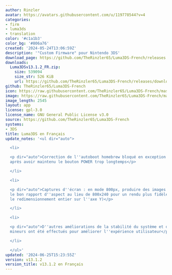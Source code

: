 ```yaml
---
author: Rinzler
avatar: https://avatars.githubusercontent.com/u/119778544?v=4
categories:
- firm
- luma3ds
- translation
color: '#c1a1b3'
color_bg: '#806a76'
created: '2024-05-24T13:06:59Z'
description: '"Custom Firmware" pour Nintendo 3DS'
download_page: https://github.com/TheRinzler65/Luma3DS-French/releases
downloads:
  Luma3DSv13.1.2_FR.zip:
    size: 539094
    size_str: 526 KiB
    url: https://github.com/TheRinzler65/Luma3DS-French/releases/download/v13.1.2/Luma3DSv13.1.2_FR.zip
github: TheRinzler65/Luma3DS-French
icon: https://raw.githubusercontent.com/TheRinzler65/Luma3DS-French/master/logoluma3dsfr.png
image: https://raw.githubusercontent.com/TheRinzler65/Luma3DS-French/master/logoluma3dsfr.png
image_length: 2545
layout: app
license: gpl-3.0
license_name: GNU General Public License v3.0
source: https://github.com/TheRinzler65/Luma3DS-French
systems:
- 3DS
title: Luma3DS en Français
update_notes: '<ul dir="auto">

  <li>

  <p dir="auto">Correction de l''autoboot homebrew bloqué en exception au démarrage
  après avoir maintenu le bouton POWER trop longtemps</p>

  </li>

  <li>

  <p dir="auto">Captures d''écran : en mode 800px, produire des images 800x480 avec
  le bon rapport d''aspect au lieu de 800x240 pour un rendu plus fidèle (en utilisant
  le redimensionnement entier sur l''axe Y)</p>

  </li>

  <li>

  <p dir="auto">D''autres améliorations de la stabilité du système et d''autres ajustements
  mineurs ont été effectués pour améliorer l''expérience utilisateur</p>

  </li>

  </ul>'
updated: '2024-06-25T15:23:55Z'
version: v13.1.2
version_title: v13.1.2 en Français
---
```

